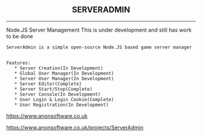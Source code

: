 

<section>
  <center>
    <h1> SERVERADMIN </h1>
  </center>
  
</section>

___


<section>
    Node.JS Server Management
    This is under development and still has work to be done
    
  
  
    ServerAdmin is a simple open-source Node.JS based game server manager
    
    
    Features:
       * Server Creation(In Development)
       * Global User Manager(In Development)
       * Server User Manager(In Development)
       * Server Editor(Complete)
       * Server Start/Stop(Complete)
       * Server Console(In Development)
       * User Login & Login Cookie(Complete)
       * User Registration(In Development)
        
    
</section>

<section>
  <a href="https://www.anonsoftware.co.uk" alt="https://www.anonsoftware.co.ukhttps://www.anonsoftware.co.uk" style="display:block;" >https://www.anonsoftware.co.uk</a>
  <p><p>
  <a href="https://www.anonsoftware.co.uk/projects/ServerAdmin/" alt="Anon Software" style="display:block;">https://www.anonsoftware.co.uk/projects/ServerAdmin</a>
</section>


